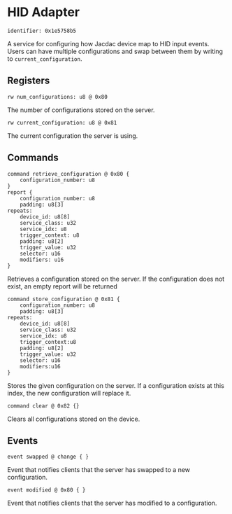 # HID Adapter

    identifier: 0x1e5758b5
    
A service for configuring how Jacdac device map to HID input events. Users can have multiple configurations and swap between them by writing to `current_configuration`.

## Registers

    rw num_configurations: u8 @ 0x80
    
The number of configurations stored on the server.

    rw current_configuration: u8 @ 0x81

The current configuration the server is using.

## Commands

    command retrieve_configuration @ 0x80 {
        configuration_number: u8
    }
    report {
        configuration_number: u8
        padding: u8[3]
    repeats:
        device_id: u8[8]
        service_class: u32
        service_idx: u8
        trigger_context: u8
        padding: u8[2]
        trigger_value: u32
        selector: u16
        modifiers: u16
    }
    
Retrieves a configuration stored on the server. If the configuration does not exist, an empty report will be returned

    command store_configuration @ 0x81 {
        configuration_number: u8
        padding: u8[3]
    repeats:
        device_id: u8[8]
        service_class: u32
        service_idx: u8
        trigger_context:u8
        padding: u8[2]
        trigger_value: u32
        selector: u16
        modifiers:u16
    }
Stores the given configuration on the server. If a configuration exists at this index, the new configuration will replace it.

    command clear @ 0x82 {}
Clears all configurations stored on the device.

## Events

    event swapped @ change { }
    
Event that notifies clients that the server has swapped to a new configuration.

    event modified @ 0x80 { }
    
Event that notifies clients that the server has modified to a configuration.
